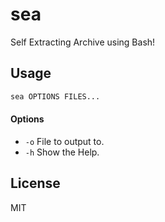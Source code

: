 # sea

Self Extracting Archive using Bash!

## Usage

``` sh
sea OPTIONS FILES...
```

#### Options

  * `-o`  File to output to.
  * `-h`  Show the Help.

## License

MIT
